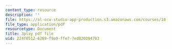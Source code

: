 ```yaml
---
content_type: resource
description: ''
file: https://ol-ocw-studio-app-production.s3.amazonaws.com/courses/18-01sc-single-variable-calculus-fall-2010/224f05126269f9a9ffe77ed8203947b3_XRkgBWbWvg4.pdf
file_type: application/pdf
resourcetype: Document
title: 3play pdf file
uid: 224f0512-6269-f9a9-ffe7-7ed8203947b3
---
```

